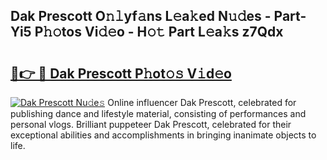 ## Dak Prescott O𝚗𝚕yf𝚊ns L𝚎a𝚔ed N𝚞𝚍es - Part-Yi5 P𝚑𝚘tos Vi𝚍𝚎o - H𝚘𝚝 Part L𝚎a𝚔s z7Qdx

# <h2><a href="http://kf6p7j0.oniu.top/?m=Dak+Prescott">🔗👉 🔴 Dak Prescott P𝚑ot𝚘𝚜 V𝚒d𝚎o</a></h2>

[![Dak Prescott Nu𝚍e𝚜](https://i.imgur.com/0qMVB7G.gif)](http://kf6p7j0.oniu.top/?m=Dak+Prescott)
Online influencer Dak Prescott, celebrated for publishing dance and lifestyle material, consisting of performances and personal vlogs. Brilliant puppeteer Dak Prescott, celebrated for their exceptional abilities and accomplishments in bringing inanimate objects to life.  
